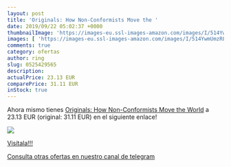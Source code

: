 ```yaml
---
layout: post
title: 'Originals: How Non-Conformists Move the '
date: 2019/09/22 05:02:37 +0000
thumbnailImage: 'https://images-eu.ssl-images-amazon.com/images/I/514YwmUmzRL._SL200_.jpg'
images: [ 'https://images-eu.ssl-images-amazon.com/images/I/514YwmUmzRL._SL200_.jpg' ]
comments: true
category: ofertas
author: ring
slug: 0525429565
description:
actualPrice: 23.13 EUR
comparePrice: 31.11 EUR
inStock: true
---
```


Ahora mismo tienes [Originals: How Non-Conformists Move the World](https://www.amazon.com/dp/0525429565/?tag=redken08-20) a 23.13 EUR (original: 31.11 EUR) en el siguiente enlace!

[![](https://images-eu.ssl-images-amazon.com/images/I/514YwmUmzRL._SL200_.jpg)](https://www.amazon.com/dp/0525429565/?tag=redken08-20)

[Visítala!!!](https://www.amazon.com/dp/0525429565/?tag=redken08-20)

[Consulta otras ofertas en nuestro canal de telegram](https://t.me/s/ofertas25)
